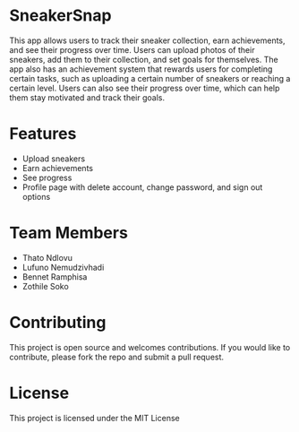 # SneakerSnap
 This app allows users to track their sneaker collection, earn achievements, and see their progress over time. Users can upload photos of their sneakers, add them to their collection, and set goals for themselves. The app also has an achievement system that rewards users for completing certain tasks, such as uploading a certain number of sneakers or reaching a certain level. Users can also see their progress over time, which can help them stay motivated and track their goals.

# Features
* Upload sneakers
* Earn achievements
* See progress
* Profile page with delete account, change password, and sign out options

# Team Members
* Thato Ndlovu
* Lufuno Nemudzivhadi
* Bennet Ramphisa
* Zothile Soko


# Contributing
This project is open source and welcomes contributions. If you would like to contribute, please fork the repo and submit a pull request.

# License
This project is licensed under the MIT License
